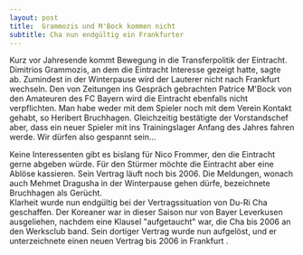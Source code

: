 ```yaml
---
layout: post
title:  Grammozis und M'Bock kommen nicht
subtitle: Cha nun endgültig ein Frankfurter
---
```


Kurz vor Jahresende kommt Bewegung in die Transferpolitik der Eintracht. Dimitrios Grammozis, an dem die Eintracht Interesse gezeigt hatte, sagte ab. Zumindest in der Winterpause wird der Lauterer nicht nach Frankfurt wechseln. Den von Zeitungen ins Gespräch gebrachten Patrice M'Bock von den Amateuren des FC Bayern wird die Eintracht ebenfalls nicht verpflichten. Man habe weder mit dem Spieler noch mit dem Verein Kontakt gehabt, so Heribert Bruchhagen. Gleichzeitig bestätigte der Vorstandschef aber, dass ein neuer Spieler mit ins Trainingslager Anfang des Jahres fahren werde. Wir dürfen also gespannt sein...

Keine Interessenten gibt es bislang für Nico Frommer, den die Eintracht gerne abgeben würde. Für den Stürmer möchte die Eintracht aber eine Ablöse kassieren. Sein Vertrag läuft noch bis 2006. Die Meldungen, wonach auch Mehmet Dragusha in der Winterpause gehen dürfe, bezeichnete Bruchhagen als Gerücht.  
Klarheit wurde nun endgültig bei der Vertragssituation von Du-Ri Cha geschaffen. Der Koreaner war in dieser Saison nur von Bayer Leverkusen ausgeliehen, nachdem eine Klausel "aufgetaucht" war, die Cha bis 2006 an den Werksclub band. Sein dortiger Vertrag wurde nun aufgelöst, und er unterzeichnete einen neuen Vertrag bis 2006 in Frankfurt .
